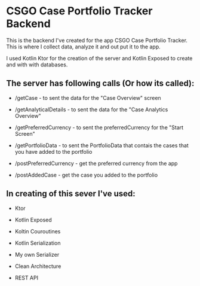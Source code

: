 # CSGO Case Portfolio Tracker Backend

This is the backend I've created for the app CSGO Case Portfolio Tracker. This is where I collect data, analyze it and out put it to the app. 

I used Kotlin Ktor for the creation of the server and Kotlin Exposed to create and with with databases. 

## The server has following calls (Or how its called):
- /getCase - to sent the data for the "Case Overview" screen

- /getAnalyticalDetails - to sent the data for the "Case Analytics Overview"

- /getPreferredCurrency - to sent the preferredCurrency for the "Start Screen"

- /getPortfolioData - to sent the PortfolioData that contais the cases that you have added to the portfolio

- /postPreferredCurrency - get the preferred currency from the app

- /postAddedCase - get the case you added to the portfolio

## In creating of this sever I've used:
- Ktor

- Kotlin Exposed

- Koltin Couroutines

- Kotlin Serialization

- My own Serializer

- Clean Architecture

- REST API
